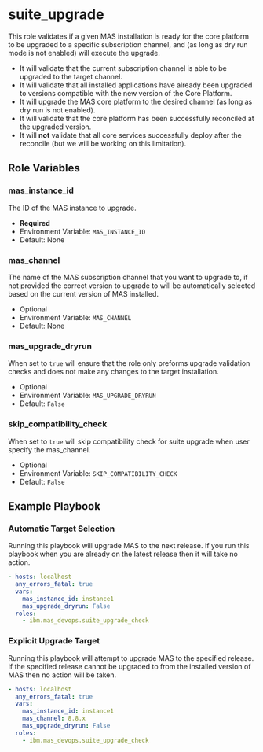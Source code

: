 suite_upgrade
===============================================================================
This role validates if a given MAS installation is ready for the core platform to be upgraded to a specific subscription channel, and (as long as dry run mode is not enabled) will execute the upgrade.

- It will validate that the current subscription channel is able to be upgraded to the target channel.
- It will validate that all installed applications have already been upgraded to versions compatible with the new version of the Core Platform.
- It will upgrade the MAS core platform to the desired channel (as long as dry run is not enabled).
- It will validate that the core platform has been successfully reconciled at the upgraded version.
- It will **not** validate that all core services successfully deploy after the reconcile (but we will be working on this limitation).


Role Variables
-------------------------------------------------------------------------------
### mas_instance_id
The ID of the MAS instance to upgrade.

- **Required**
- Environment Variable: `MAS_INSTANCE_ID`
- Default: None

### mas_channel
The name of the MAS subscription channel that you want to upgrade to, if not provided the correct version to upgrade to will be automatically selected based on the current version of MAS installed.

- Optional
- Environment Variable: `MAS_CHANNEL`
- Default: None

### mas_upgrade_dryrun
When set to `true` will ensure that the role only preforms upgrade validation checks and does not make any changes to the target installation.

- Optional
- Environment Variable: `MAS_UPGRADE_DRYRUN`
- Default: `False`

### skip_compatibility_check
When set to `true` will skip compatibility check for suite upgrade when user specify the mas_channel.

- Optional
- Environment Variable: `SKIP_COMPATIBILITY_CHECK`
- Default: `False`

Example Playbook
-------------------------------------------------------------------------------
### Automatic Target Selection
Running this playbook will upgrade MAS to the next release.  If you run this playbook when you are already on the latest release then it will take no action.

```yaml
- hosts: localhost
  any_errors_fatal: true
  vars:
    mas_instance_id: instance1
    mas_upgrade_dryrun: False
  roles:
    - ibm.mas_devops.suite_upgrade_check
```

### Explicit Upgrade Target
Running this playbook will attempt to upgrade MAS to the specified release.  If the specified release cannot be upgraded to from the installed version of MAS then no action will be taken.
```yaml
- hosts: localhost
  any_errors_fatal: true
  vars:
    mas_instance_id: instance1
    mas_channel: 8.8.x
    mas_upgrade_dryrun: False
  roles:
    - ibm.mas_devops.suite_upgrade_check
```
